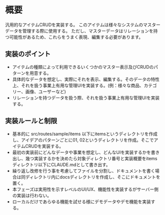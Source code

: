 # 概要
汎用的なアイテムCRUDを実装する。
このアイテムは様々なシステムのマスターデータを管理する際に使用する。
ただし、マスターデータはリレーションを持つ可能性があるため、これらをうまく表現、編集する必要があります。

## 実装のポイント

- アイテムの種類によって利用できるいくつかのマスター表示及びCRUDのパターンを用意する。
- 具体的なデータを想定し、実際にそれを表示、編集する。そのデータの特性上、それを扱う事業上有用な管理UIを実装する。(例：様々な商品、カテゴリー、画像、ユーザーなど)
- リレーションを持つデータを扱う際、それを扱う事業上有用な管理UIを実装する。

## 実装ルールと制限

- 基本的に src/routes/sample/items 以下にitemsというディレクトリを作成し、アイデアのパターンごとに01, 02というディレクトリを作成。そこでアイテムCRUDを実装する。
- 最初の実装前にどんなデータや事業を想定し、どんなUIを実装するかを書き出し、幾つ実装するかを決めたら対象ディレクトリ番号と実装概要をitemsディレクトリ以下にCLAUDE.mdとして書き出す。
- 繰り返し改修を行う事を考慮してファイルを分割し、ドキュメントを書く場合は同ディレクトリ内にdocsディレクトリを作成し、そこにドキュメントを置く。
- 本フェーズは実用性を示すレベルのUI/UX、機能性を実装するがサーバー側の実装は行わない。
- ローカルだけであらゆる機能を試せる様にデモデータやデモ機能を実装する。
